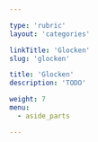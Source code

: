 ```yaml
---

type: 'rubric'
layout: 'categories'

linkTitle: 'Glocken'
slug: 'glocken'

title: 'Glocken' 
description: 'TODO'

weight: 7
menu:
  - aside_parts

---
```

